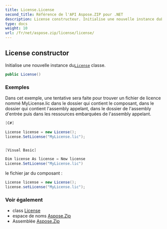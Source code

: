 ```yaml
---
title: License.License
second_title: Référence de l'API Aspose.ZIP pour .NET
description: License constructeur. Initialise une nouvelle instance duLicense classe.
type: docs
weight: 10
url: /fr/net/aspose.zip/license/license/
---
```

## License constructor

Initialise une nouvelle instance du[`License`](../) classe.

```csharp
public License()
```

### Exemples

Dans cet exemple, une tentative sera faite pour trouver un fichier de licence nommé MyLicense.lic dans le dossier qui contient  le composant, dans le dossier qui contient l'assembly appelant, dans le dossier de l'assembly d'entrée puis dans les ressources embarquées de l'assembly appelant.

```csharp
[C#]

License license = new License();
license.SetLicense("MyLicense.lic");


[Visual Basic]

Dim license As license = New license
License.SetLicense("MyLicense.lic")
```

le fichier jar du composant :

```csharp
License license = new License();
license.setLicense("MyLicense.lic");
```

### Voir également

* class [License](../)
* espace de noms [Aspose.Zip](../../license/)
* Assemblée [Aspose.Zip](../../../)


